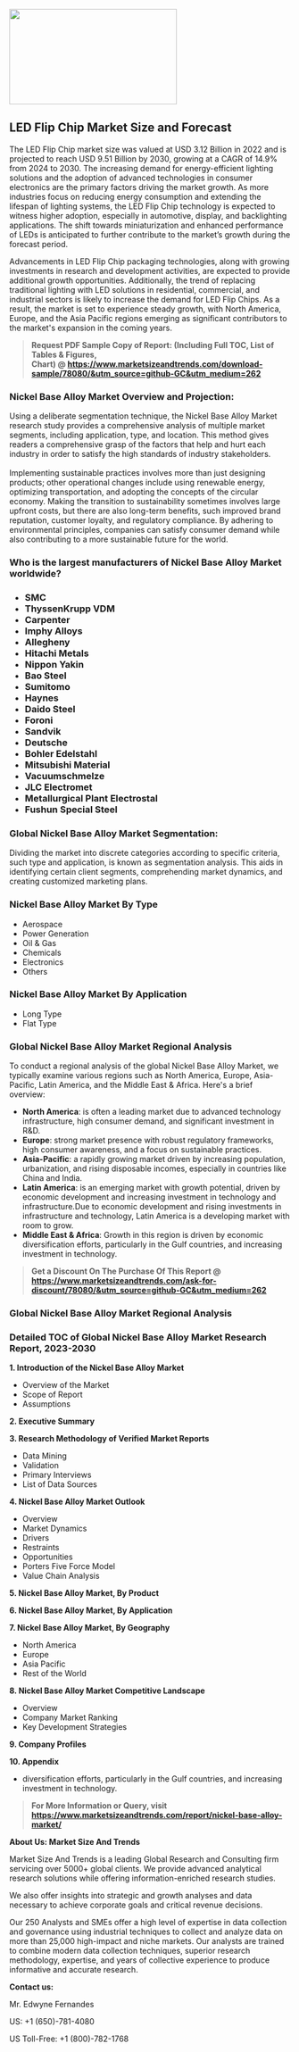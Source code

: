 <p><img class="alignnone size-medium wp-image-20088" src="https://ffe5etoiles.com/wp-content/uploads/2024/12/MST1-300x171.png" alt="" width="300" height="171" /></p><h2>LED Flip Chip Market Size and Forecast</h2><p>The LED Flip Chip market size was valued at USD 3.12 Billion in 2022 and is projected to reach USD 9.51 Billion by 2030, growing at a CAGR of 14.9% from 2024 to 2030. The increasing demand for energy-efficient lighting solutions and the adoption of advanced technologies in consumer electronics are the primary factors driving the market growth. As more industries focus on reducing energy consumption and extending the lifespan of lighting systems, the LED Flip Chip technology is expected to witness higher adoption, especially in automotive, display, and backlighting applications. The shift towards miniaturization and enhanced performance of LEDs is anticipated to further contribute to the market’s growth during the forecast period.</p><p>Advancements in LED Flip Chip packaging technologies, along with growing investments in research and development activities, are expected to provide additional growth opportunities. Additionally, the trend of replacing traditional lighting with LED solutions in residential, commercial, and industrial sectors is likely to increase the demand for LED Flip Chips. As a result, the market is set to experience steady growth, with North America, Europe, and the Asia Pacific regions emerging as significant contributors to the market's expansion in the coming years.</p></p><blockquote id="" class=""><strong>Request PDF Sample Copy of Report: (Including Full TOC, List of Tables &amp; Figures, Chart)&nbsp;@&nbsp;<strong><a href="https://www.marketsizeandtrends.com/download-sample/78080/&utm_source=github-GC&utm_medium=262" target="_blank">https://www.marketsizeandtrends.com/download-sample/78080/&utm_source=github-GC&utm_medium=262</a></strong></strong></blockquote><h3 id="" class="">Nickel Base Alloy Market&nbsp;Overview and Projection:</h3><p id="" class="">Using a deliberate segmentation technique, the Nickel Base Alloy Market research study provides a comprehensive analysis of multiple market segments, including application, type, and location. This method gives readers a comprehensive grasp of the factors that help and hurt each industry in order to satisfy the high standards of industry stakeholders. <br /> <br />Implementing sustainable practices involves more than just designing products; other operational changes include using renewable energy, optimizing transportation, and adopting the concepts of the circular economy. Making the transition to sustainability sometimes involves large upfront costs, but there are also long-term benefits, such improved brand reputation, customer loyalty, and regulatory compliance. By adhering to environmental principles, companies can satisfy consumer demand while also contributing to a more sustainable future for the world.</p><h3 id="" class="">Who is the largest manufacturers of&nbsp;Nickel Base Alloy Market worldwide?</h3><h3 class=""><p><ul><li>SMC </li><li> ThyssenKrupp VDM </li><li> Carpenter </li><li> Imphy Alloys </li><li> Allegheny </li><li> Hitachi Metals </li><li> Nippon Yakin </li><li> Bao Steel </li><li> Sumitomo </li><li> Haynes </li><li> Daido Steel </li><li> Foroni </li><li> Sandvik </li><li> Deutsche </li><li> Bohler Edelstahl </li><li> Mitsubishi Material </li><li> Vacuumschmelze </li><li> JLC Electromet </li><li> Metallurgical Plant Electrostal </li><li> Fushun Special Steel</li></ul></p></h3><h3 id="" class="">Global&nbsp;Nickel Base Alloy Market Segmentation:</h3><p id="" class="">Dividing the market into discrete categories according to specific criteria, such type and application, is known as segmentation analysis. This aids in identifying certain client segments, comprehending market dynamics, and creating customized marketing plans.</p><h3 id="" class="">Nickel Base Alloy Market&nbsp;By Type</h3><p><p><ul><li>Aerospace</li><li> Power Generation</li><li> Oil & Gas</li><li> Chemicals</li><li> Electronics</li><li> Others</p></li></ul></p></p><h3 id="" class="">Nickel Base Alloy Market&nbsp;By Application</h3><p class=""><p><ul><li>Long Type</li><li> Flat Type</li></ul></p></p><h3 id="" class="">Global Nickel Base Alloy Market Regional Analysis</h3><p id="" class="">To conduct a regional analysis of the global Nickel Base Alloy Market, we typically examine various regions such as North America, Europe, Asia-Pacific, Latin America, and the Middle East &amp; Africa. Here's a brief overview:</p><ul><li><strong>North America</strong>: is often a leading market due to advanced technology infrastructure, high consumer demand, and significant investment in R&amp;D.</li><li><strong>Europe</strong>: strong market presence with robust regulatory frameworks, high consumer awareness, and a focus on sustainable practices.</li><li><strong>Asia-Pacific</strong>: a rapidly growing market driven by increasing population, urbanization, and rising disposable incomes, especially in countries like China and India.</li><li><strong>Latin America</strong>: is an emerging market with growth potential, driven by economic development and increasing investment in technology and infrastructure.Due to economic development and rising investments in infrastructure and technology, Latin America is a developing market with room to grow.</li><li><strong>Middle East &amp; Africa</strong>: Growth in this region is driven by economic diversification efforts, particularly in the Gulf countries, and increasing investment in technology.</li></ul><blockquote id="" class=""><strong>Get a Discount On The Purchase Of This Report @ <strong><a href="https://www.marketsizeandtrends.com/ask-for-discount/78080/&utm_source=github-GC&utm_medium=262" target="_blank">https://www.marketsizeandtrends.com/ask-for-discount/78080/&utm_source=github-GC&utm_medium=262</a></strong></strong></blockquote><h3 id="" class="">Global Nickel Base Alloy Market Regional Analysis</h3><h3 id="" class="">Detailed TOC of Global Nickel Base Alloy Market Research Report, 2023-2030</h3><p id="" class=""><strong>1. Introduction of the Nickel Base Alloy Market</strong></p><ul><li>Overview of the Market</li><li>Scope of Report</li><li>Assumptions</li></ul><p id="" class=""><strong>2. Executive Summary</strong></p><p id="" class=""><strong>3. Research Methodology of Verified Market Reports</strong></p><ul><li>Data Mining</li><li>Validation</li><li>Primary Interviews</li><li>List of Data Sources</li></ul><p id="" class=""><strong>4. Nickel Base Alloy Market Outlook</strong></p><ul><li>Overview</li><li>Market Dynamics</li><li>Drivers</li><li>Restraints</li><li>Opportunities</li><li>Porters Five Force Model</li><li>Value Chain Analysis</li></ul><p id="" class=""><strong>5. Nickel Base Alloy Market, By Product</strong></p><p id="" class=""><strong>6. Nickel Base Alloy Market, By Application</strong></p><p id="" class=""><strong>7. Nickel Base Alloy Market, By Geography</strong></p><ul><li>North America</li><li>Europe</li><li>Asia Pacific</li><li>Rest of the World</li></ul><p id="" class=""><strong>8. Nickel Base Alloy Market Competitive Landscape</strong></p><ul><li>Overview</li><li>Company Market Ranking</li><li>Key Development Strategies</li></ul><p id="" class=""><strong>9. Company Profiles</strong></p><p id="" class=""><strong>10. Appendix</strong></p><ul><li>diversification efforts, particularly in the Gulf countries, and increasing investment in technology.</li></ul><blockquote id="" class=""><strong>For More Information or Query, visit <strong><strong><a href="https://www.marketsizeandtrends.com/report/nickel-base-alloy-market/" target="_blank">https://www.marketsizeandtrends.com/report/nickel-base-alloy-market/</a></strong></strong></strong></blockquote><p id="" class=""><strong>About Us: Market Size And Trends</strong></p><p id="" class="">Market Size And Trends is a leading Global Research and Consulting firm servicing over 5000+ global clients. We provide advanced analytical research solutions while offering information-enriched research studies.</p><p id="" class="">We also offer insights into strategic and growth analyses and data necessary to achieve corporate goals and critical revenue decisions.</p><p id="" class="">Our 250 Analysts and SMEs offer a high level of expertise in data collection and governance using industrial techniques to collect and analyze data on more than 25,000 high-impact and niche markets. Our analysts are trained to combine modern data collection techniques, superior research methodology, expertise, and years of collective experience to produce informative and accurate research.</p><p id="" class=""><strong>Contact us:</strong></p><p id="" class="">Mr. Edwyne Fernandes</p><p id="" class="">US: +1 (650)-781-4080</p><p id="" class="">US Toll-Free: +1 (800)-782-1768</p>

